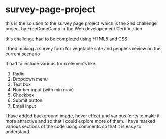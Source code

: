 # survey-page-project

this is the solution to the survey page project which is the 2nd challenge project by FreeCodeCamp in the Web developement Certification

this challenge had to be completed using HTML5 and CSS

I tried making a survey form for vegetable sale and people's review on the current scenario

It had to include various form elements like:
1) Radio
2) Dropdown menu
3) Text box
4) Number input (with min max)
5) Checkbox
6) Submit button
7) Email input

I have added background image, hover effect and various fonts to make it more attractive and so that I could explore more of them. I have marked various sections of the code using comments so that it is easy to understand
